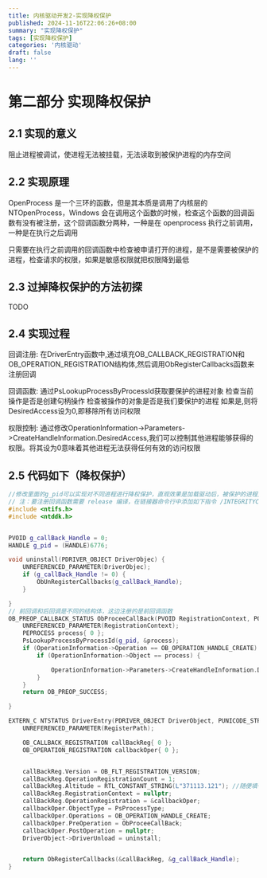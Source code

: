 ```yaml
---
title: 内核驱动开发2-实现降权保护
published: 2024-11-16T22:06:26+08:00
summary: "实现降权保护"
tags: [实现降权保护]
categories: '内核驱动'
draft: false 
lang: ''
---
```

# 第二部分 实现降权保护

## 2.1 实现的意义

阻止进程被调试，使进程无法被挂载，无法读取到被保护进程的内存空间

## 2.2 实现原理

OpenProcess 是一个三环的函数，但是其本质是调用了内核层的 NTOpenProcess，Windows 会在调用这个函数的时候，检查这个函数的回调函数有没有被注册，这个回调函数分两种，一种是在 openprocess 执行之前调用，一种是在执行之后调用

只需要在执行之前调用的回调函数中检查被申请打开的进程，是不是需要被保护的进程，检查请求的权限，如果是敏感权限就把权限降到最低

## 2.3 过掉降权保护的方法初探

TODO

## 2.4 实现过程

回调注册: 在DriverEntry函数中,通过填充OB_CALLBACK_REGISTRATION和OB_OPERATION_REGISTRATION结构体,然后调用ObRegisterCallbacks函数来注册回调

回调函数:
通过PsLookupProcessByProcessId获取要保护的进程对象
检查当前操作是否是创建句柄操作
检查被操作的对象是否是我们要保护的进程
如果是,则将DesiredAccess设为0,即移除所有访问权限

权限控制: 通过修改OperationInformation->Parameters->CreateHandleInformation.DesiredAccess,我们可以控制其他进程能够获得的权限。将其设为0意味着其他进程无法获得任何有效的访问权限

## 2.5 代码如下（降权保护）

```C++
//修改里面的g_pid可以实现对不同进程进行降权保护，直观效果是加载驱动后，被保护的进程无法被CE附加
// 注：要注册回调函数需要 release 编译，在链接器命令行中添加如下指令 /INTEGRITYCHECK，否则驱动无法加载
#include <ntifs.h>
#include <ntddk.h>


PVOID g_callBack_Handle = 0;
HANDLE g_pid = (HANDLE)6776;

void uninstall(PDRIVER_OBJECT DriverObjec) {
	UNREFERENCED_PARAMETER(DriverObjec);
	if (g_callBack_Handle != 0) {
		ObUnRegisterCallbacks(g_callBack_Handle);
	}

}
// 前回调和后回调是不同的结构体，这边注册的是前回调函数
OB_PREOP_CALLBACK_STATUS ObProceeCallBack(PVOID RegistrationContext, POB_PRE_OPERATION_INFORMATION OperationInformation) {
	UNREFERENCED_PARAMETER(RegistrationContext);
	PEPROCESS process{ 0 };
	PsLookupProcessByProcessId(g_pid, &process);
	if (OperationInformation->Operation == OB_OPERATION_HANDLE_CREATE) {
		if (OperationInformation->Object == process) {

			OperationInformation->Parameters->CreateHandleInformation.DesiredAccess = 0;
		}
	}
	return OB_PREOP_SUCCESS;

}

EXTERN_C NTSTATUS DriverEntry(PDRIVER_OBJECT DriverObject, PUNICODE_STRING RegisterPath) {
	UNREFERENCED_PARAMETER(RegisterPath);

	OB_CALLBACK_REGISTRATION callBackReg{ 0 };
	OB_OPERATION_REGISTRATION callbackOper{ 0 };


	callBackReg.Version = OB_FLT_REGISTRATION_VERSION;
	callBackReg.OperationRegistrationCount = 1;
	callBackReg.Altitude = RTL_CONSTANT_STRING(L"371113.121"); //随便填一个值
	callBackReg.RegistrationContext = nullptr;
	callBackReg.OperationRegistration = &callbackOper;
	callbackOper.ObjectType = PsProcessType;
	callbackOper.Operations = OB_OPERATION_HANDLE_CREATE;
	callbackOper.PreOperation = ObProceeCallBack;
	callbackOper.PostOperation = nullptr;
	DriverObject->DriverUnload = uninstall;


	return ObRegisterCallbacks(&callBackReg, &g_callBack_Handle);
}
```